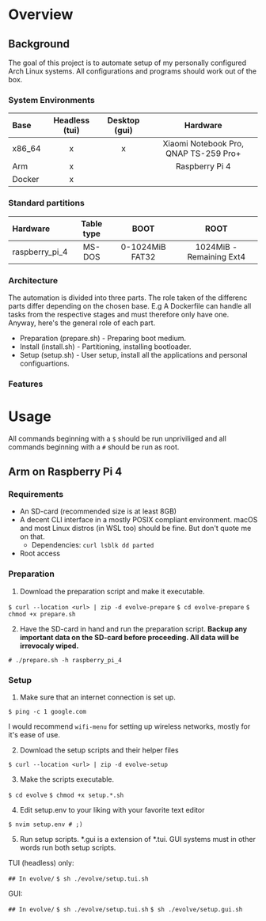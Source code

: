 # Overview

## Background

The goal of this project is to automate setup of my personally configured Arch Linux systems.
All configurations and programs should work out of the box.

### System Environments

| Base   | Headless (tui) | Desktop (gui) | Hardware                                |
| :---   | :---:          | :---:         | :---:                                   |
| x86_64 | x              | x             | Xiaomi Notebook Pro, QNAP TS-259 Pro+   |
| Arm    | x              |               | Raspberry Pi 4                          | 
| Docker | x              |               |                                         |

### Standard partitions

| Hardware              | Table type   | BOOT              | ROOT                      |
| :---                  | :---:        | :---:             | :---:                     |
| raspberry_pi_4        | MS-DOS       | 0-1024MiB FAT32   | 1024MiB - Remaining Ext4  |


### Architecture

The automation is divided into three parts. The role taken of the differenc parts differ depending on the chosen base. E.g A Dockerfile can handle all tasks from the respective stages and must therefore only have one. Anyway, here's the general role of each part.

* Preparation (prepare.sh) - Preparing boot medium.
* Install (install.sh) - Partitioning, installing bootloader. 
* Setup (setup.sh) - User setup, install all the applications and personal configuartions.

### Features

# Usage

All commands beginning with a `$` should be run unpriviliged and all commands beginning with a `#` should be run as root.
 
## Arm on Raspberry Pi 4

### Requirements

* An SD-card (recommended size is at least 8GB)
* A decent CLI interface in a mostly POSIX compliant environment. macOS and most Linux distros (in WSL too) should be fine. But don't quote me on that.
    * Dependencies: 
    `
        curl
        lsblk
        dd
        parted
    `
* Root access

### Preparation

1. Download the preparation script and make it executable.

`$ curl --location <url> | zip -d evolve-prepare`
`$ cd evolve-prepare`
`$ chmod +x prepare.sh`

2. Have the SD-card in hand and run the preparation script. **Backup any important data on the SD-card before proceeding. All data will be irrevocaly wiped.**

`# ./prepare.sh -h raspberry_pi_4`

### Setup

1. Make sure that an internet connection is set up.

`$ ping -c 1 google.com`

I would recommend `wifi-menu` for setting up wireless networks, mostly for it's ease of use.

2. Download the setup scripts and their helper files

`$ curl --location <url> | zip -d evolve-setup`

3. Make the scripts executable. 

`$ cd evolve`
`$ chmod +x setup.*.sh`

4. Edit setup.env to your liking with your favorite text editor

`$ nvim setup.env # ;)`

5. Run setup scripts. *.gui is a extension of *.tui. GUI systems must in other words run both setup scripts.  

TUI (headless) only: 

`## In evolve/`
`$ sh ./evolve/setup.tui.sh`

GUI:

`## In evolve/`
`$ sh ./evolve/setup.tui.sh`
`$ sh ./evolve/setup.gui.sh`
